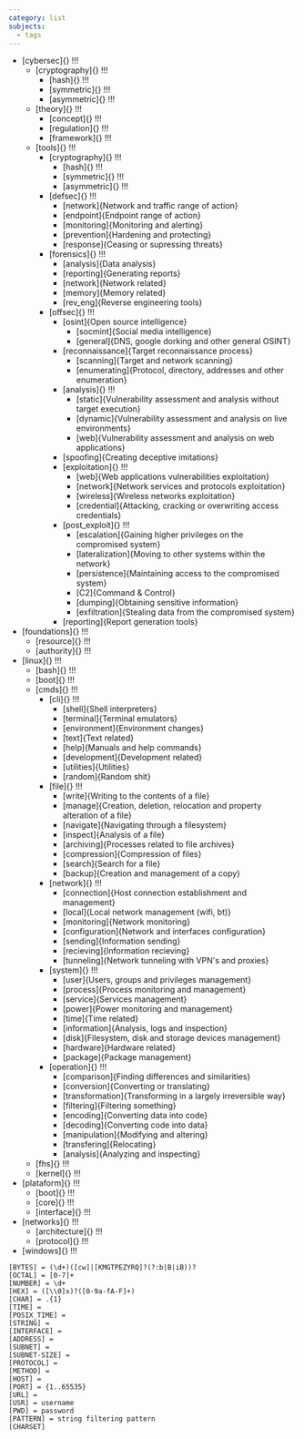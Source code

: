 ```yaml
---
category: list
subjects:
  - tags
---
```

-  [cybersec]{} !!!
	- [cryptography]{} !!!
		- [hash]{} !!!
		- [symmetric]{} !!!
		- [asymmetric]{} !!!
	- [theory]{} !!!
		- [concept]{} !!!
		- [regulation]{} !!!
		- [framework]{} !!!
	- [tools]{} !!!
		- [cryptography]{} !!!
			- [hash]{} !!!
			- [symmetric]{} !!!
			- [asymmetric]{} !!!
		- [defsec]{} !!!
			- [network]{Network and traffic range of action}
			- [endpoint]{Endpoint range of action}
			- [monitoring]{Monitoring and alerting}
			- [prevention]{Hardening and protecting}
			- [response]{Ceasing or supressing threats}
		- [forensics]{} !!!
			- [analysis]{Data analysis}
			- [reporting]{Generating reports}
			- [network]{Network related}
			- [memory]{Memory related}
			- [rev_eng]{Reverse engineering tools}
		- [offsec]{} !!!
			- [osint]{Open source intelligence}
				- [socmint]{Social media intelligence}
				- [general]{DNS, google dorking and other general OSINT}
			- [reconnaissance]{Target reconnaissance process}
				- [scanning]{Target and network scanning}
				- [enumerating]{Protocol, directory, addresses and other enumeration}
			- [analysis]{} !!!
				- [static]{Vulnerability assessment and analysis without target execution}
				- [dynamic]{Vulnerability assessment and analysis on live environments}
				- [web]{Vulnerability assessment and analysis on web applications}
			- [spoofing]{Creating deceptive imitations}
			- [exploitation]{} !!!
				- [web]{Web applications vulnerabilities exploitation}
				- [network]{Network services and protocols exploitation}
				- [wireless]{Wireless networks exploitation}
				- [credential]{Attacking, cracking or overwriting access credentials}
			- [post_exploit]{} !!!
				- [escalation]{Gaining higher privileges on the compromised system}
				- [lateralization]{Moving to other systems within the network}
				- [persistence]{Maintaining access to the compromised system}
				- [C2]{Command & Control}
				- [dumping]{Obtaining sensitive information}
				- [exfiltration]{Stealing data from the compromised system}
			- [reporting]{Report generation tools}
-  [foundations]{} !!!
	- [resource]{} !!!
	- [authority]{} !!!
- [linux]{} !!!
	- [bash]{} !!!
	- [boot]{} !!!
	- [cmds]{} !!!
		- [cli]{} !!!
			- [shell]{Shell interpreters}
			- [terminal]{Terminal emulators}
			- [environment]{Environment changes}
			- [text]{Text related}
			- [help]{Manuals and help commands}
			- [development]{Development related}
			- [utilities]{Utilities}
			- [random]{Random shit}
		- [file]{} !!!
			- [write]{Writing to the contents of a file}
			- [manage]{Creation, deletion, relocation and property alteration of a file}
			- [navigate]{Navigating through a filesystem}
			- [inspect]{Analysis of a file}
			- [archiving]{Processes related to file archives}
			- [compression]{Compression of files}
			- [search]{Search for a file}
			- [backup]{Creation and management of a copy}
		- [network]{} !!!
			- [connection]{Host connection establishment and management}
			- [local]{Local network management (wifi, bt)}
			- [monitoring]{Network monitoring}
			- [configuration]{Network and interfaces configuration}
			- [sending]{Information sending}
			- [recieving]{Information recieving}
			- [tunneling]{Network tunneling with VPN's and proxies}
		- [system]{} !!!
			- [user]{Users, groups and privileges management}
			- [process]{Process monitoring and management}
			- [service]{Services management}
			- [power]{Power monitoring and management}
			- [time]{Time related}
			- [information]{Analysis, logs and inspection}
			- [disk]{Filesystem, disk and storage devices management}
			- [hardware]{Hardware related}
			- [package]{Package management}
		- [operation]{} !!!
			- [comparison]{Finding differences and similarities}
			- [conversion]{Converting or translating}
			- [transformation]{Transforming in a largely irreversible way}
			- [filtering]{Filtering something}
			- [encoding]{Converting data into code}
			- [decoding]{Converting code into data}
			- [manipulation]{Modifying and altering}
			- [transfering]{Relocating}
			- [analysis]{Analyzing and inspecting}
	- [fhs]{} !!!
	- [kernel]{} !!!
- [plataform]{} !!!
	- [boot]{} !!!
	- [core]{} !!!
	- [interface]{} !!!
- [networks]{} !!!
	- [architecture]{} !!!
	- [protocol]{} !!!
- [windows]{} !!!


```
[BYTES] = (\d+)([cw]|[KMGTPEZYRQ]?(?:b|B|iB))?
[OCTAL] = [0-7]+
[NUMBER] = \d+
[HEX] = ([\\0]x)?([0-9a-fA-F]+)
[CHAR] = .{1}
[TIME] = 
[POSIX_TIME] = 
[STRING] = 
[INTERFACE] = 
[ADDRESS] = 
[SUBNET] = 
[SUBNET-SIZE] = 
[PROTOCOL] = 
[METHOD] = 
[HOST] = 
[PORT] = {1..65535}
[URL] = 
[USR] = username
[PWD] = password
[PATTERN] = string filtering pattern
[CHARSET]
```